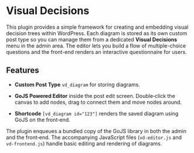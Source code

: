 # Visual Decisions

This plugin provides a simple framework for creating and embedding visual decision trees within WordPress. Each diagram is stored as its own custom post type so you can manage them from a dedicated **Visual Decisions** menu in the admin area.
The editor lets you build a flow of multiple-choice questions and the front-end renders an interactive questionnaire for users.

## Features

- **Custom Post Type** `vd_diagram` for storing diagrams.

- **GoJS Powered Editor** inside the post edit screen. Double‑click the canvas to add nodes, drag to connect them and move nodes around.
- **Shortcode** `[vd_diagram id="123"]` renders the saved diagram using GoJS on the front‑end.

The plugin enqueues a bundled copy of the GoJS library in both the admin and the front‑end. The accompanying JavaScript files (`vd-editor.js` and `vd-frontend.js`) handle basic editing and rendering of diagrams.

